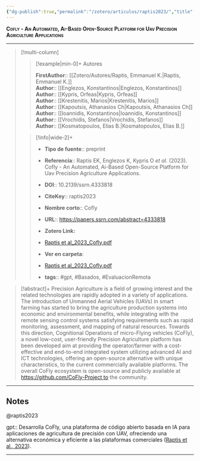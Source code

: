 ```yaml
---
{"dg-publish":true,"permalink":"/zotero/articulos/raptis2023/","title":"Cofly - An Automated, Ai-Based Open-Source Platform for Uav Precision Agriculture Applications","tags":["#zotero"]}
---
```



<span style="font-variant:small-caps; font-weight: bold;">Cofly - An Automated, Ai-Based Open-Source Platform for Uav Precision Agriculture Applications</span>

---


> [!multi-column]
>
>> [!example|min-0]+ Autores
>> 
>> **FirstAuthor**:: [[Zotero/Autores/Raptis, Emmanuel K.\|Raptis, Emmanuel K.]]  
>> **Author**:: [[Englezos, Konstantinos\|Englezos, Konstantinos]]  
>> **Author**:: [[Kypris, Orfeas\|Kypris, Orfeas]]  
>> **Author**:: [[Krestenitis, Marios\|Krestenitis, Marios]]  
>> **Author**:: [[Kapoutsis, Athanasios Ch\|Kapoutsis, Athanasios Ch]]  
>> **Author**:: [[Ioannidis, Konstantinos\|Ioannidis, Konstantinos]]  
>> **Author**:: [[Vrochidis, Stefanos\|Vrochidis, Stefanos]]  
>> **Author**:: [[Kosmatopoulos, Elias B.\|Kosmatopoulos, Elias B.]]  
 >
>
>> [!info|wide-2]+
>>
>> - **Tipo de fuente**:: preprint
>> - **Referencia**:: Raptis EK, Englezos K, Kypris O _et al._ (2023). Cofly - An Automated, Ai-Based Open-Source Platform for Uav Precision Agriculture Applications.
>> - **DOI**:: 10.2139/ssrn.4333818
>> - **CiteKey**:: raptis2023
>> - **Nombre corto**:: Cofly
>> - **URL**:: https://papers.ssrn.com/abstract=4333818
>> - **Zotero Link:** 
>> - [Raptis et al_2023_Cofly.pdf](zotero://select/library/items/FHHVB4BB)
>>
>> - **Ver en carpeta**: 
>> - [Raptis et al_2023_Cofly.pdf](file://J:\OneDrive\Articulos\Raptis%20et%20al_2023_Cofly.pdf)
>> - **tags**:: #gpt, #Basados, #EvaluacionRemota



> [!abstract]+ 
>Precision Agriculture is a field of growing interest and the related technologies are rapidly adopted in a variety of applications. The introduction of Unmanned Aerial Vehicles (UAVs) in smart farming has started to bring the agriculture production systems into economic and environmental benefits, while integrating with the remote sensing control systems satisfying requirements such as rapid monitoring, assessment, and mapping of natural resources. Towards this direction, Cognitional Operations of micro-Flying vehicles (CoFly), a novel low-cost, user-friendly Precision Agriculture platform has been developed aim at providing the operator/farmer with a cost-effective and end-to-end integrated system utilizing advanced AI and ICT technologies, offering an open-source alternative with unique characteristics, to the current commercially available platforms. The overall CoFly ecosystem is open-source and publicly available at https://github.com/CoFly-Project to the community.


--- 

## Notes

@raptis2023

gpt:: Desarrolla CoFly, una plataforma de código abierto basada en IA para aplicaciones de agricultura de precisión con UAV, ofreciendo una alternativa económica y eficiente a las plataformas comerciales ([Raptis et al., 2023](zotero://select/library/items/9NH92UVV)).






---







